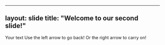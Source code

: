 ----
layout: slide
title: "Welcome to our second slide!"
----
Your text
Use the left arrow to go back!
Or the right arrow to carry on!
